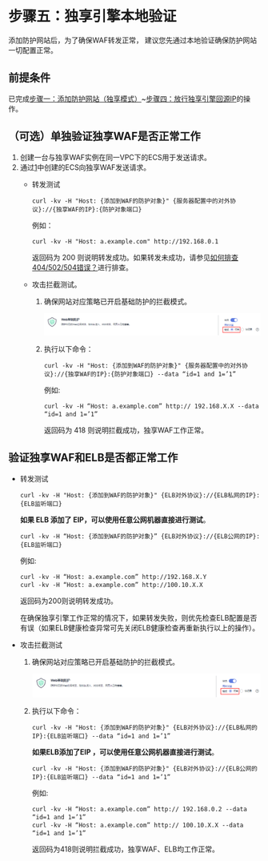 # 步骤五：独享引擎本地验证<a name="waf_01_1346"></a>

添加防护网站后，为了确保WAF转发正常， 建议您先通过本地验证确保防护网站一切配置正常。

## 前提条件<a name="section0441101394218"></a>

已完成[步骤一：添加防护网站（独享模式）](步骤一-添加防护网站（独享模式）.md)\~[步骤四：放行独享引擎回源IP](步骤四-放行独享引擎回源IP.md)的操作。

## （可选）单独验证独享WAF是否正常工作<a name="section1954132414318"></a>

1.  <a name="li147271915114514"></a>创建一台与独享WAF实例在同一VPC下的ECS用于发送请求。
2.  通过[1](#li147271915114514)中创建的ECS向独享WAF发送请求。
    -   转发测试

        ```
        curl -kv -H "Host: {添加到WAF的防护对象}" {服务器配置中的对外协议}://{独享WAF的IP}:{防护对象端口}
        ```

        例如：

        ```
        curl -kv -H "Host: a.example.com" http://192.168.0.1
        ```

        返回码为 200 则说明转发成功。如果转发未成功，请参见[如何排查404/502/504错误？](https://support.huaweicloud.com/waf_faq/waf_01_0066.html)进行排查。

    -   攻击拦截测试。
        1.  确保网站对应策略已开启基础防护的拦截模式。

            ![](figures/证新证书.png)

        2.  执行以下命令：

            ```
            curl -kv -H "Host: {添加到WAF的防护对象}" {服务器配置中的对外协议}://{独享WAF的IP}:{防护对象端口} --data “id=1 and 1=’1”
            ```

            例如:

            ```
            curl -kv -H “Host: a.example.com” http:// 192.168.X.X --data “id=1 and 1=’1”
            ```

            返回码为 418 则说明拦截成功，独享WAF工作正常。

## 验证独享WAF和ELB是否都正常工作<a name="section1949918391213"></a>

-   转发测试

    ```
    curl -kv -H "Host: {添加到WAF的防护对象}" {ELB对外协议}://{ELB私网的IP}:{ELB监听端口}
    ```

    **如果 ELB 添加了 EIP，可以使用任意公网机器直接进行测试**。

    ```
    curl -kv -H “Host: {添加到WAF的防护对象}” {ELB对外协议}://{ELB公网的IP}:{ELB监听端口}
    ```

    例如:

    ```
    curl -kv -H “Host: a.example.com” http://192.168.X.Y
    curl -kv -H “Host: a.example.com” http://100.10.X.X
    ```

    返回码为200则说明转发成功。

    在确保独享引擎工作正常的情况下，如果转发失败，则优先检查ELB配置是否有误（如果ELB健康检查异常可先关闭ELB健康检查再重新执行以上的操作）。

-   攻击拦截测试
    1.  确保网站对应策略已开启基础防护的拦截模式。

        ![](figures/证新证书.png)

    2.  执行以下命令：

        ```
        curl -kv -H "Host: {添加到WAF的防护对象}" {ELB对外协议}://{ELB私网的IP}:{ELB监听端口} --data “id=1 and 1=’1”
        ```

        **如果ELB添加了EIP ，可以使用任意公网机器直接进行测试**。

        ```
        curl -kv -H "Host: {添加到WAF的防护对象}" {ELB对外协议}://{ELB公网的IP}:{ELB监听端口} --data “id=1 and 1=’1”
        ```

        例如:

        ```
        curl -kv -H “Host: a.example.com” http:// 192.168.0.2 --data “id=1 and 1=’1”
        curl -kv -H “Host: a.example.com” http:// 100.10.X.X --data “id=1 and 1=’1”
        ```

        返回码为418则说明拦截成功，独享WAF、ELB均工作正常。

